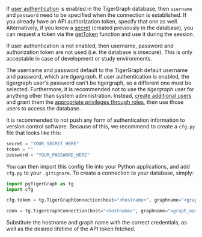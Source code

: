 If [user authentication](https://docs.tigergraph.com/admin/admin-guide/user-access-management/user-privileges-and-authentication#enabling-and-using-user-authentication) is enabled
in the TigerGraph database, then `username` and `password` need to be specified when the connection is established.
If you already have an API authorization token, specify that one as well. Alternatively, if you know a
[secret](https://docs.tigergraph.com/admin/admin-guide/user-access-management/user-privileges-and-authentication#create-show-drop-secret) (created previously in the database),
you can request a token via the [getToken](#getToken) function and use it during the session.

If user authentication is not enabled, then username, password and authorization token are not used (i.e. the database is insecure). This is only acceptable in case of development
or study environments.

The username and password default to the TigerGraph default username and password, which are _tigergraph_.
If user authentication is enabled, the tigergraph user's password can't be tigergraph, so a different one must be selected.
Furthermore, it is recommended not to use the _tigergraph_ user for anything other than system administration.
Instead, [create additional users](https://docs.tigergraph.com/admin/admin-guide/user-access-management/user-privileges-and-authentication#creating-and-managing-users) and
grant them the [appropriate privileges through roles](https://docs.tigergraph.com/admin/admin-guide/user-access-management/user-privileges-and-authentication#roles-and-privileges),
then use those users to access the database.

It is recommended to not push any form of authentication information to version control software. Because of this, we recommend to create a ```cfg.py``` file that looks like this:
```python
secret = "YOUR_SECRET_HERE"
token = ""
password = "YOUR_PASSWORD_HERE"
```
You can then import this config file into your Python applications, and add ```cfg.py``` to your ```.gitignore```. To create a connection to your database, simply:
```python
import pyTigerGraph as tg 
import cfg

cfg.token = tg.TigerGraphConnection(host="<hostname>", graphname="<graph_name>").getToken(cfg.secret, "<token_lifetime>")[0]

conn = tg.TigerGraphConnection(host="<hostname>", graphname="<graph_name>", password=cfg.password, apiToken=cfg.token)
```
Substitute the hostname and graph name with the correct credentials, as well as the desired lifetime of the API token fetched.